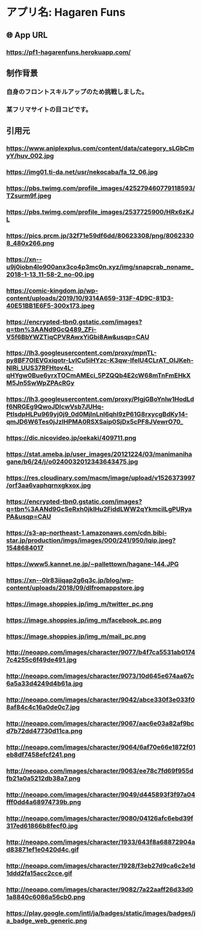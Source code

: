 # アプリ名: Hagaren Funs
## 🌐 App URL

### **https://pf1-hagarenfuns.herokuapp.com/**  

## 制作背景
### 自身のフロントスキルアップのため挑戦しました。
### 某フリマサイトの目コピです。

## 引用元
### 
### https://www.aniplexplus.com/content/data/category_sLGbCmyY/huv_002.jpg
        
### https://img01.ti-da.net/usr/nekocaba/fa_12_06.jpg

### https://pbs.twimg.com/profile_images/425279460779118593/TZsurm9f.jpeg

### https://pbs.twimg.com/profile_images/2537725900/HRx6zKJL

### https://pics.prcm.jp/32f71e59df6dd/80623308/png/80623308_480x266.png

### https://xn--u9j0iobn4lo900anx3co4p3mc0n.xyz/img/snapcrab_noname_2018-1-13_11-58-2_no-00.jpg

### https://comic-kingdom.jp/wp-content/uploads/2019/10/9314A659-313F-4D9C-81D3-40E51BB1E6F5-300x173.jpeg

### https://encrypted-tbn0.gstatic.com/images?q=tbn%3AANd9GcQ489_ZFi-V5f6BbYWZTiqCPVRAwxYiGbi8Aw&usqp=CAU

### https://lh3.googleusercontent.com/proxy/mpnTL-py8BF7OIEVGxiqotr-LvICu5iHYzc-K3qw-lfeIU4CLrAT_OlJKeh-NlRi_UUS37RFHtov4L-qHYgw0Bue6yrxTOCmAMEci_5PZQQb4E2cW68mTnFmEHkXM5Jn5SwWpZPAcRGy

### https://lh3.googleusercontent.com/proxy/PIgjGBoYnlw1HodLdf6NRGEg9QwoJDlcwVsb7JUHq-PtIsdpHLPu969yj0j9_0d0MjInLnI6qhl9zP61G8rxycgBdKy14-qmJD6W6Tes0jJzlHPMA0RSXSaip0SjDx5cPF8JVewrO70_

### https://dic.nicovideo.jp/oekaki/409711.png

### https://stat.ameba.jp/user_images/20121224/03/manimanihagane/b6/24/j/o0240032012343643475.jpg

### https://res.cloudinary.com/macm/image/upload/v1526373997/orf3aa6vaphqrnxgkxox.jpg

### https://encrypted-tbn0.gstatic.com/images?q=tbn%3AANd9GcSeRxh0jkIHu2FiddLWW2qYkmciILgPURyaPA&usqp=CAU

### https://s3-ap-northeast-1.amazonaws.com/cdn.bibi-star.jp/production/imgs/images/000/241/950/lqip.jpeg?1548684017

### https://www5.kannet.ne.jp/~pallettown/hagane-144.JPG

### https://xn--0lr83iiqap2g6q3c.jp/blog/wp-content/uploads/2018/09/dlfromappstore.jpg

### https://image.shoppies.jp/img_m/twitter_pc.png

### https://image.shoppies.jp/img_m/facebook_pc.png

### https://image.shoppies.jp/img_m/mail_pc.png

### http://neoapo.com/images/character/9077/b4f7ca5531ab01747c4255c6f49de491.jpg

### http://neoapo.com/images/character/9073/10d645e674aa67c6a5a33d4249d4b61a.jpg

### http://neoapo.com/images/character/9042/abce330f3e033f08af84c4c16a0de0c7.jpg

### http://neoapo.com/images/character/9067/aac6e03a82af9bcd7b72dd47730d11ca.png

### http://neoapo.com/images/character/9064/6af70e66e1872f01eb8df7458efcf241.png

### http://neoapo.com/images/character/9063/ee78c7fd69f955dfb21a0a5212db38a7.png

### http://neoapo.com/images/character/9049/d445893f3f97a04fff0dd4a68974739b.png

### http://neoapo.com/images/character/9080/04126afc6ebd39f317ed61866b8fecf0.jpg

### http://neoapo.com/images/character/1933/643f8a68872904ad83871ef1e0420d4c.gif

### http://neoapo.com/images/character/1928/f3eb27d9ca6c2e1d1ddd2fa15acc2cce.gif

### http://neoapo.com/images/character/9082/7a22aaff26d33d01a8840c6086a56cb0.png

### https://play.google.com/intl/ja/badges/static/images/badges/ja_badge_web_generic.png

